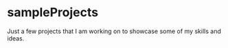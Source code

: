 # sampleProjects

Just a few projects that I am working on to showcase some of my skills and ideas.
